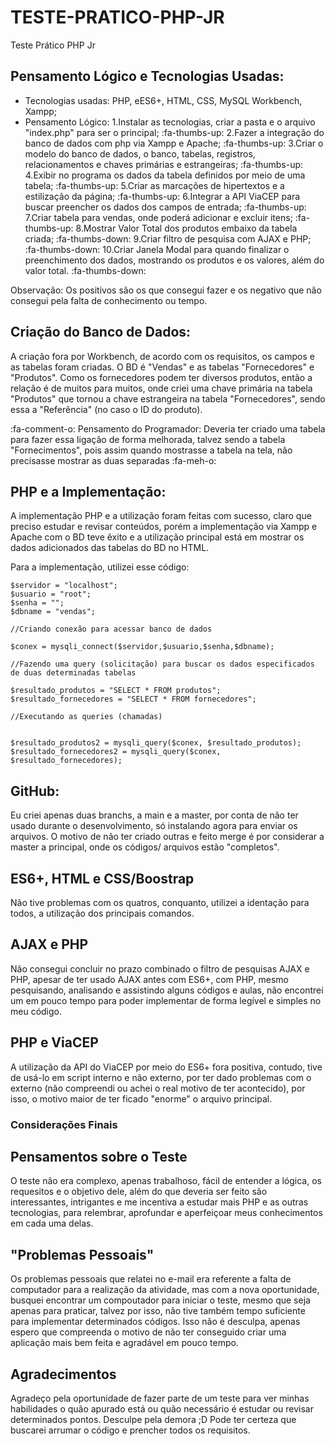 # TESTE-PRATICO-PHP-JR
Teste Prático PHP Jr
## Pensamento Lógico e Tecnologias Usadas:

- Tecnologias usadas: PHP, eES6+, HTML, CSS, MySQL Workbench, Xampp;
- Pensamento Lógico:
1.Instalar as tecnologias, criar a pasta e o arquivo "index.php" para ser o principal; :fa-thumbs-up:
2.Fazer a integração do banco de dados com php via Xampp e Apache; :fa-thumbs-up:
3.Criar o modelo do banco de dados, o banco, tabelas, registros, relacionamentos e chaves primárias e estrangeiras; :fa-thumbs-up:
4.Exibir no programa os dados da tabela definidos por meio de uma tabela; :fa-thumbs-up:
5.Criar as marcações de hipertextos e a estilização da página; :fa-thumbs-up:
6.Integrar a API ViaCEP para buscar preencher os dados dos campos de entrada; :fa-thumbs-up:
7.Criar tabela para vendas, onde poderá adicionar e excluir itens; :fa-thumbs-up:
8.Mostrar Valor Total dos produtos embaixo da tabela criada;  :fa-thumbs-down:
9.Criar filtro de pesquisa com AJAX e PHP;  :fa-thumbs-down:
10.Criar Janela Modal para quando finalizar o preenchimento dos dados, mostrando os produtos e os valores, além do valor total. :fa-thumbs-down:

Observação: Os positivos são os que consegui fazer e os negativo que não consegui pela falta de conhecimento ou tempo.

## Criação do Banco de Dados:

A criação fora por Workbench, de acordo com os requisitos, os campos e as tabelas foram criadas. 
O BD é "Vendas" e as tabelas "Fornecedores" e "Produtos".
Como os fornecedores podem ter diversos produtos, então a relação é de muitos para muitos, 
onde criei uma chave primária na tabela "Produtos" que 
tornou a chave estrangeira na tabela "Fornecedores", sendo essa a "Referência" (no caso o ID do produto).

:fa-comment-o: Pensamento do Programador: Deveria ter criado uma tabela para fazer essa ligação de forma melhorada, 
talvez sendo a tabela "Fornecimentos", pois assim quando mostrasse a tabela na tela, não precisasse mostrar as duas separadas :fa-meh-o:


## PHP e a Implementação:

A implementação PHP e a utilização foram feitas com sucesso, claro que preciso estudar e revisar conteúdos, porém a implementação via Xampp
e Apache com o BD teve êxito e a utilização principal está em mostrar os dados adicionados das tabelas do BD no HTML.

Para a implementação, utilizei esse código:

    $servidor = "localhost";
    $usuario = "root";
    $senha = "";
    $dbname = "vendas";

    //Criando conexão para acessar banco de dados

    $conex = mysqli_connect($servidor,$usuario,$senha,$dbname);

    //Fazendo uma query (solicitação) para buscar os dados especificados de duas determinadas tabelas

    $resultado_produtos = "SELECT * FROM produtos";
    $resultado_fornecedores = "SELECT * FROM fornecedores";

    //Executando as queries (chamadas)


    $resultado_produtos2 = mysqli_query($conex, $resultado_produtos);
    $resultado_fornecedores2 = mysqli_query($conex, $resultado_fornecedores);



## GitHub:

Eu criei apenas duas branchs, a main e a master, por conta de não ter usado durante o desenvolvimento, só instalando agora para enviar os arquivos.
O motivo de não ter criado outras e feito merge é por considerar a master a principal, onde os códigos/ arquivos estão "completos".

## ES6+, HTML e CSS/Boostrap

Não tive problemas com os quatros, conquanto, utilizei a identação para todos, a utilização dos principais comandos.


## AJAX e PHP

Não consegui concluir no prazo combinado o filtro de pesquisas AJAX e PHP, apesar de ter usado AJAX antes com ES6+, com PHP, mesmo pesquisando,
analisando e assistindo alguns códigos e aulas, não encontrei um em pouco tempo para poder implementar de forma legível e simples no meu código.


## PHP e ViaCEP

A utilização da API do ViaCEP por meio do ES6+ fora positiva, contudo, tive de usá-lo em script interno e não externo, por ter dado problemas com
o externo (não compreendi ou achei o real motivo de ter acontecido), por isso, o motivo maior de ter ficado "enorme" o arquivo principal.


### Considerações Finais

## Pensamentos sobre o Teste

O teste não era complexo, apenas trabalhoso, fácil de entender a lógica, os requesitos e o objetivo dele, além do que deveria ser feito são interessantes,
intrigantes e me incentiva a estudar mais PHP e as outras tecnologias, para relembrar, aprofundar e aperfeiçoar meus conhecimentos em cada uma delas.


## "Problemas Pessoais"

Os problemas pessoais que relatei no e-mail era referente a falta de computador para a realização da atividade, mas com a nova oportunidade, busquei encontrar
um compoutador para iniciar o teste, mesmo que seja apenas para praticar, talvez por isso, não tive também tempo suficiente para implementar determinados
códigos. Isso não é desculpa, apenas espero que compreenda o motivo de não ter conseguido criar uma aplicação mais bem feita e agradável em pouco tempo.

## Agradecimentos

Agradeço pela oportunidade de fazer parte de um teste para ver minhas habilidades o quão apurado está ou quão necessário é estudar ou revisar determinados pontos.
Desculpe pela demora ;D
Pode ter certeza que buscarei arrumar o código e prencher todos os requisitos.


